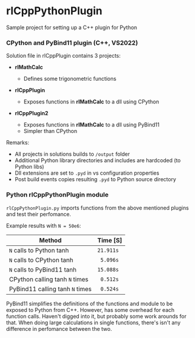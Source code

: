 # rlCppPythonPlugin
Sample project for setting up a C++ plugin for Python


### CPython and PyBind11 plugin (C++, VS2022)

Solution file in rlCppPlugin contains 3 projects:

- **rlMathCalc**
	- Defines some trigonometric functions
	
- **rlCppPlugin**
	- Exposes functions in **rlMathCalc** to a dll using CPython
	
- **rlCppPlugin2**
	- Exposes functions in **rlMathCalc** to a dll using PyBind11
	- Simpler than CPython

Remarks:
	
- All projects in solutions builds to `/output` folder
- Additional Python library directories and includes are hardcoded (to Python libs)
- Dll extensions are set to `.pyd` in vs configuration properties
- Post build events copies resulting `.pyd` to Python source directory

### Python rlCppPythonPlugin module

`rlCppPythonPlugin.py` imports functions from the above mentioned plugins
and test their perfomance.

Example results with `N = 50e6`:

| Method                          | Time [S]      |
| ------------------------------- | ------------- |
| `N` calls to Python tanh        | `21.911s`     |
| `N` calls to CPython tanh       | ` 5.096s`     |
| `N` calls to PyBind11 tanh      | `15.088s`     |
| CPython calling tanh `N` times  | ` 0.512s`     |
| PyBind11 calling tanh `N` times | ` 0.524s`     |


PyBind11 simplifies the definitions of the functions and module to be 
exposed to Python from C++. However, has some overhead for each function calls.
Haven't digged into it, but probably some work arounds for that.
When doing large calculations in single functions, there's isn't any difference
in perfomance between the two.



